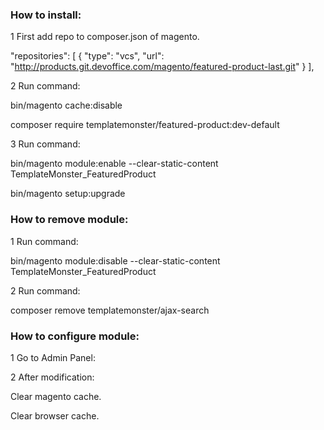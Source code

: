 ### How to install:

1 First add repo to composer.json of magento.

"repositories": [
        {
            "type": "vcs",
            "url": "http://products.git.devoffice.com/magento/featured-product-last.git"
        }
    ],

2 Run command:

bin/magento cache:disable

composer require templatemonster/featured-product:dev-default

3 Run command:

bin/magento module:enable --clear-static-content TemplateMonster_FeaturedProduct

bin/magento setup:upgrade


### How to remove module:

1 Run command:

bin/magento module:disable --clear-static-content TemplateMonster_FeaturedProduct

2 Run command:

composer remove templatemonster/ajax-search



### How to configure module:

1 Go to Admin Panel:

2 After modification:

Clear magento cache.

Clear browser cache.